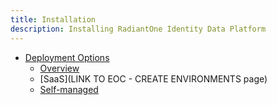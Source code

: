 ```yaml
---
title: Installation
description: Installing RadiantOne Identity Data Platform
---
```


- [Deployment Options](#)
  - [Overview](deployment-options.md)
  - [SaaS](LINK TO EOC - CREATE ENVIRONMENTS page)
  - [Self-managed](self-managed.md)

